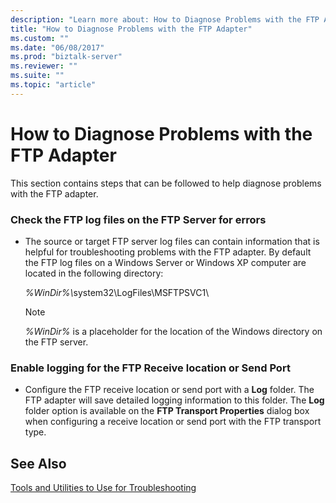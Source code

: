 ```yaml
---
description: "Learn more about: How to Diagnose Problems with the FTP Adapter"
title: "How to Diagnose Problems with the FTP Adapter"
ms.custom: ""
ms.date: "06/08/2017"
ms.prod: "biztalk-server"
ms.reviewer: ""
ms.suite: ""
ms.topic: "article"
---
```

# How to Diagnose Problems with the FTP Adapter
This section contains steps that can be followed to help diagnose problems with the FTP adapter.  
  
### Check the FTP log files on the FTP Server for errors  
  
- The source or target FTP server log files can contain information that is helpful for troubleshooting problems with the FTP adapter. By default the FTP log files on a Windows Server or Windows XP computer are located in the following directory:  
  
   <em>%WinDir%\\</em>system32\LogFiles\MSFTPSVC1\  
  
  > [!NOTE]
  >  *%WinDir%* is a placeholder for the location of the Windows directory on the FTP server.  
  
### Enable logging for the FTP Receive location or Send Port  
  
-   Configure the FTP receive location or send port with a **Log** folder. The FTP adapter will save detailed logging information to this folder. The **Log** folder option is available on the **FTP Transport Properties** dialog box when configuring a receive location or send port with the FTP transport type.  
  
## See Also  
 [Tools and Utilities to Use for Troubleshooting](../core/tools-and-utilities-to-use-for-troubleshooting.md)
